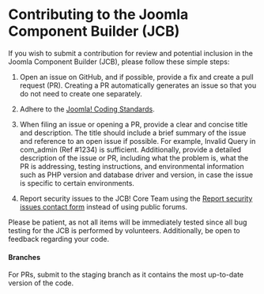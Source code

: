 Contributing to the Joomla Component Builder (JCB)
===============
If you wish to submit a contribution for review and potential inclusion in the Joomla Component Builder (JCB), please follow these simple steps:

1) Open an issue on GitHub, and if possible, provide a fix and create a pull request (PR). Creating a PR automatically generates an issue so that you do not need to create one separately.

2) Adhere to the [Joomla! Coding Standards](https://developer.joomla.org/coding-standards.html).

3) When filing an issue or opening a PR, provide a clear and concise title and description. The title should include a brief summary of the issue and reference to an open issue if possible. For example, Invalid Query in com_admin (Ref #1234) is sufficient. Additionally, provide a detailed description of the issue or PR, including what the problem is, what the PR is addressing, testing instructions, and environmental information such as PHP version and database driver and version, in case the issue is specific to certain environments.

4) Report security issues to the JCB! Core Team using the [Report security issues contact form](https://www.vdm.io/report-security-issues) instead of using public forums.

Please be patient, as not all items will be immediately tested since all bug testing for the JCB is performed by volunteers. Additionally, be open to feedback regarding your code.

#### Branches
For PRs, submit to the staging branch as it contains the most up-to-date version of the code.

